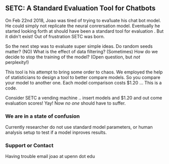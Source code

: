 ## SETC: A Standard Evaluation Tool for Chatbots

On Feb 22nd 2018, Joao was tired of trying to eva1uate his chat bot model. He could simply not replicate the neural conrersation model. Eventually he started looking forth at should have been a standard tool for evaluation . But it didn't exist! Out of frustration SETC was born.

So the next step was to evaluate super simple ideas. Do random seeds matter? (NO) What is the effect of data filtering? (Sometimes)  How do we decide to stop the training of the model? (Open question, but _not_ perplexity!)

This tool is his attempt to bring some order to chaos. We employed the help of statisticians to design a tool to better compare models.  So you compare your model to another one. Each model comparison costs $1.20 ... This is a code.

Consider SETC a vending machine .. insert models and $1.20 and out come evaluation scores! Yay! Now _no one_ should have to suffer.

### We are in a state of confusion

Currently researcher do not use standard model parameters, or human analysis setup to test if a model inproves results.

### Support or Contact

Having trouble email joao at upenn dot edu
